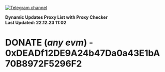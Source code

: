 [![Telegram channel](https://img.shields.io/endpoint?url=https://runkit.io/damiankrawczyk/telegram-badge/branches/master?url=https://t.me/n4z4v0d)](https://t.me/n4z4v0d) 

**Dynamic Updates Proxy List with Proxy Checker**  
**Last Updated: 22.12.23 11:02**

# DONATE (_any evm_) - 0xDEADf12DE9A24b47Da0a43E1bA70B8972F5296F2
